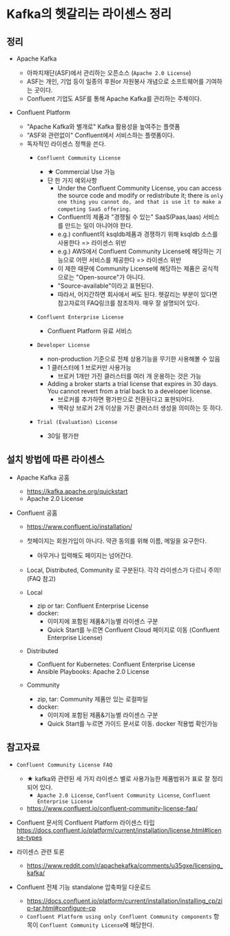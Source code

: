# Kafka의 헷갈리는 라이센스 정리

## 정리
- Apache Kafka
    - 아파치재단(ASF)에서 관리하는 오픈소스 (`Apache 2.0 License`)
    - ASF는 개인, 기업 등이 일종의 후원or 자원봉사 개념으로 소프트웨어를 기여하는 곳이다.
    - Confluent 기업도 ASF를 통해 Apache Kafka를 관리하는 주체이다.

- Confluent Platform
    - "Apache Kafka와 별개로" Kafka 활용성을 높여주는 플랫폼
    - "ASF와 관련없이" Confluent에서 서비스하는 플랫폼이다.
    - 독자적인 라이센스 정책을 쓴다.
        - `Confluent Community License`
            - ★ Commercial Use 가능
            - 단 한 가지 예외사항
                - Under the Confluent Community License, you can access the source code and modify or redistribute it; there is `only one thing you cannot do, and that is use it to make a competing SaaS offering`.
                - Confluent의 제품과 "경쟁될 수 있는" SaaS(Paas,Iaas) 서비스를 만드는 일이 아니어야 한다.
                - e.g.) confluent의 ksqldb제품과 경쟁하기 위해 ksqldb 소스를 사용한다 => 라이센스 위반
                - e.g.) AWS에서 Confluent Community License에 해당하는 기능으로 어떤 서비스를 제공한다 => 라이센스 위반
                - 이 제한 때문에 Community License에 해당하는 제품은 공식적으로는 "Open-source"가 아니다.
                - "Source-available"이라고 표현된다.
                - 따라서, 어지간하면 회사에서 써도 된다. 헷갈리는 부분이 있다면 참고자료의 FAQ링크를 참조하자. 매우 잘 설명되어 있다.

        - `Confluent Enterprise License`
            - Confluent Platform 유료 서비스

        - `Developer License`
            - non-production 기준으로 전체 상용기능을 무기한 사용해볼 수 있음
            - 1 클러스터에 1 브로커만 사용가능
                - 브로커 1개만 가진 클러스터를 여러 개 운용하는 것은 가능
            - Adding a broker starts a trial license that expires in 30 days. You cannot revert from a trial back to a developer license.
                - 브로커를 추가하면 평가판으로 전환된다고 표현되어다.
                - 맥락상 브로커 2개 이상을 가진 클러스터 생성을 의미하는 듯 하다.

        - `Trial (Evaluation) License`
            - 30일 평가판

## 설치 방법에 따른 라이센스
- Apache Kafka 공홈
	- https://kafka.apache.org/quickstart
    - Apache 2.0 License

- Confluent 공홈
	- https://www.confluent.io/installation/
	- 첫페이지는 회원가입이 아니다. 약관 동의를 위해 이름, 메일을 요구한다.
		- 아무거나 입력해도 페이지는 넘어간다.
	- Local, Distributed, Community 로 구분된다. 각각 라이센스가 다르니 주의! (FAQ 참고)

	- Local
		- zip or tar: Confluent Enterprise License
		- docker:
			- 이미지에 포함된 제품&기능별 라이센스 구분
			- Quick Start를 누르면 Confluent Cloud 페이지로 이동 (Confluent Enterprise License)
	- Distributed
		- Confluent for Kubernetes: Confluent Enterprise License
		- Ansible Playbooks: Apache 2.0 License
	- Community
		- zip, tar: Community 제품만 있는 로컬파일
		- docker:
			- 이미지에 포함된 제품&기능별 라이센스 구분
			- Quick Start를 누르면 가이드 문서로 이동. docker 적용법 확인가능

## 참고자료
- `Confluent Community License FAQ`
	- ★ kafka와 관련된 세 가지 라이센스 별로 사용가능한 제품범위가 표로 잘 정리되어 있다.
        - `Apache 2.0 License`, `Confluent Community License`, `Confluent Enterprise License`
	- https://www.confluent.io/confluent-community-license-faq/

- Confluent 문서의 Confluent Platform 라이센스 타입
    https://docs.confluent.io/platform/current/installation/license.html#license-types

- 라이센스 관련 토론
	- https://www.reddit.com/r/apachekafka/comments/u35gxe/licensing_kafka/

- Confluent 전체 기능 standalone 압축파일 다운로드
	- https://docs.confluent.io/platform/current/installation/installing_cp/zip-tar.html#configure-cp
	- `Confluent Platform using only Confluent Community components` 항목이 `Confluent Community License`에 해당한다.